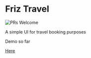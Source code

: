 # Friz Travel
![PRs Welcome](https://img.shields.io/badge/PRs-welcome-brightgreen.svg)

A simple UI for travel booking purposes

Demo so far

[Here](https://drive.google.com/file/d/0B-tWfyp35jiXcnJYU1BlY3dZMjA/view?usp=sharing)